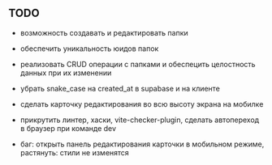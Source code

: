 ## TODO

- возможность создавать и редактировать папки
- обеспечить уникальность юидов папок
- реализовать CRUD операции с папками и обеспецить целостность данных при их изменении

- убрать snake_case на created_at в supabase и на клиенте
- сделать карточку редактирования во всю высоту экрана на мобилке
- прикрутить линтер, хаски, vite-checker-plugin, сделать автопереход в браузер при команде dev
- баг: открыть панель редактирования карточки в мобильном режиме, растянуть: стили не изменятся
